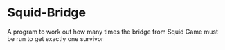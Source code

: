 # Squid-Bridge
A program to work out how many times the bridge from Squid Game must be run to get exactly one survivor
